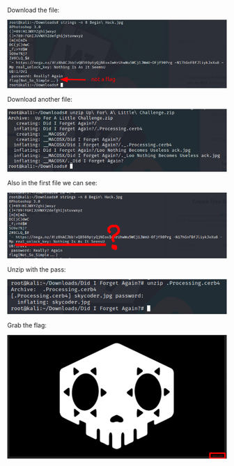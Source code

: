 Download the file:

![begin hack](screenshots/begin_hack.png)

Download another file:

![unzip](screenshots/unzip.png)

Also in the first file we can see:

![pass](screenshots/pass.png)

Unzip with the pass:

![skycoder](screenshots/skycoder.png)

Grab the flag:

![flag](screenshots/flag.png)
